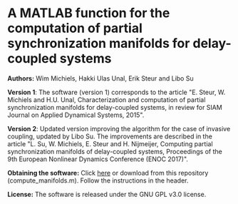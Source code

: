 # A MATLAB function for the computation of partial synchronization manifolds for delay-coupled systems

**Authors:** Wim Michiels, Hakki Ulas Unal, Erik Steur and Libo Su 

**Version 1**: The software (version 1) corresponds to the article "E. Steur, W. Michiels and H.U. Unal, Characterization and computation of partial synchronization manifolds for delay-coupled systems, in review for SIAM Journal on Applied Dynamical Systems, 2015". 

**Version 2**: Updated version improving the algorithm for the case of invasive coupling, updated by Libo Su. The improvements are described in the article "L. Su, W. Michiels, E. Steur and H. Nijmeijer, Computing partial synchronization manifolds of delay-coupled systems, Proceedings of the 9th European Nonlinear Dynamics Conference (ENOC 2017)".

**Obtaining the software:** Click [here](http://twr.cs.kuleuven.be/research/software/delay-control/manifolds) or download from this repository (compute_manifolds.m). Follow the instructions in the header. 

**License:** The software is released under the GNU GPL v3.0 license.


